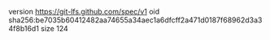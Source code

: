 version https://git-lfs.github.com/spec/v1
oid sha256:be7035b60412482aa74655a34aec1a6dfcff2a471d0187f68962d3a34f8b16d1
size 124
